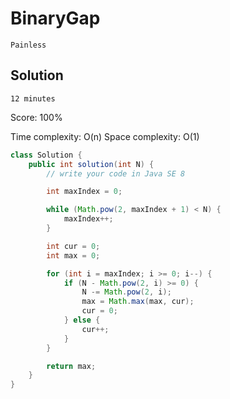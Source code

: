 # BinaryGap

`Painless`

## Solution

`12 minutes`

Score: 100%

Time complexity: O(n)
Space complexity: O(1)

```java
class Solution {
    public int solution(int N) {
        // write your code in Java SE 8

        int maxIndex = 0;

        while (Math.pow(2, maxIndex + 1) < N) {
            maxIndex++;
        }

        int cur = 0;
        int max = 0;

        for (int i = maxIndex; i >= 0; i--) {
            if (N - Math.pow(2, i) >= 0) {
                N -= Math.pow(2, i);
                max = Math.max(max, cur);
                cur = 0;
            } else {
                cur++;
            }
        }

        return max;
    }
}
```
